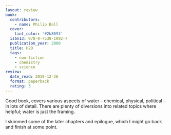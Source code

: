 ```yaml
---
layout: review
book:
  contributors:
    - name: Philip Ball
  cover:
    tint_color: '#2b8093'
  isbn13: 978-0-7538-1092-7
  publication_year: 2000
  title: H2O
  tags:
    - non-fiction
    - chemistry
    - science
review:
  date_read: 2019-12-26
  format: paperback
  rating: 3
---
```


Good book, covers various aspects of water – chemical, physical, political – in lots of detail. There are plenty of diversions into related topics where helpful; water is just the framing.

I skimmed some of the later chapters and epilogue, which I might go back and finish at some point.
